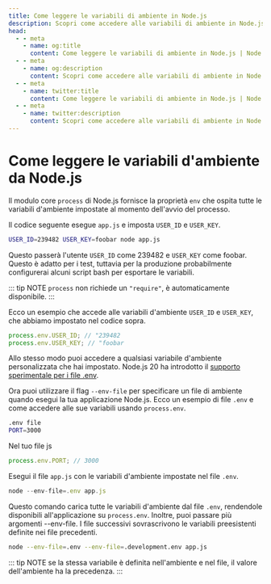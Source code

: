 ```yaml
---
title: Come leggere le variabili di ambiente in Node.js
description: Scopri come accedere alle variabili di ambiente in Node.js utilizzando la proprietà process.env e i file .env.
head:
  - - meta
    - name: og:title
      content: Come leggere le variabili di ambiente in Node.js | Node.js - iDoc.dev
  - - meta
    - name: og:description
      content: Scopri come accedere alle variabili di ambiente in Node.js utilizzando la proprietà process.env e i file .env.
  - - meta
    - name: twitter:title
      content: Come leggere le variabili di ambiente in Node.js | Node.js - iDoc.dev
  - - meta
    - name: twitter:description
      content: Scopri come accedere alle variabili di ambiente in Node.js utilizzando la proprietà process.env e i file .env.
---
```



# Come leggere le variabili d'ambiente da Node.js

Il modulo core `process` di Node.js fornisce la proprietà `env` che ospita tutte le variabili d'ambiente impostate al momento dell'avvio del processo.

Il codice seguente esegue `app.js` e imposta `USER_ID` e `USER_KEY`.

```bash
USER_ID=239482 USER_KEY=foobar node app.js
```

Questo passerà l'utente `USER_ID` come 239482 e `USER_KEY` come foobar. Questo è adatto per i test, tuttavia per la produzione probabilmente configurerai alcuni script bash per esportare le variabili.

::: tip NOTE
`process` non richiede un `"require"`, è automaticamente disponibile.
:::

Ecco un esempio che accede alle variabili d'ambiente `USER_ID` e `USER_KEY`, che abbiamo impostato nel codice sopra.

```javascript
process.env.USER_ID; // "239482
process.env.USER_KEY; // "foobar
```

Allo stesso modo puoi accedere a qualsiasi variabile d'ambiente personalizzata che hai impostato. Node.js 20 ha introdotto il [supporto sperimentale per i file .env](/it/nodejs/api/cli#env-file-config).

Ora puoi utilizzare il flag `--env-file` per specificare un file di ambiente quando esegui la tua applicazione Node.js. Ecco un esempio di file `.env` e come accedere alle sue variabili usando `process.env`.

```bash
.env file
PORT=3000
```

Nel tuo file js

```javascript
process.env.PORT; // 3000
```

Esegui il file `app.js` con le variabili d'ambiente impostate nel file `.env`.

```js
node --env-file=.env app.js
```

Questo comando carica tutte le variabili d'ambiente dal file `.env`, rendendole disponibili all'applicazione su `process.env`. Inoltre, puoi passare più argomenti --env-file. I file successivi sovrascrivono le variabili preesistenti definite nei file precedenti.

```bash
node --env-file=.env --env-file=.development.env app.js
```
::: tip NOTE
se la stessa variabile è definita nell'ambiente e nel file, il valore dell'ambiente ha la precedenza.
:::

